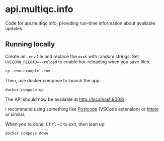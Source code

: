 # api.multiqc.info

Code for api.multiqc.info, providing run-time information about available updates.

## Running locally

Create an `.env` file and replace the `xxx`s with random strings.
Set `UVICORN_RELOAD=--reload` to enable hot-reloading when you save files.

```bash
cp .env.example .env
```

Then, use docker compose to launch the app:

```bash
docker compose up
```

The API should now be available at <http://localhost:8008/>

I recommend using something like [Postcode](https://marketplace.visualstudio.com/items?itemName=rohinivsenthil.postcode) (VSCode extension) or [httpie](https://httpie.io/) or similar.

When you're done, <kbd>Ctrl</kbd>+<kbd>C</kbd> to exit, then lean up:

```bash
docker compose down
```
